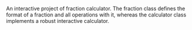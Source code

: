 An interactive project of fraction calculator. The fraction class defines the format of a fraction and all operations with it, whereas the calculator class implements a robust interactive calculator.
